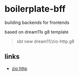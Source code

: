 # boilerplate-bff

building backends for frontends

based on dream11s g8 template

> sbt new dream11/zio-http.g8


## links

- [zio http](https://dream11.github.io/zio-http/)